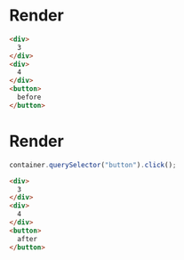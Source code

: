 # Render
```html
<div>
  3
</div>
<div>
  4
</div>
<button>
  before
</button>
```


# Render
```js
container.querySelector("button").click();
```
```html
<div>
  3
</div>
<div>
  4
</div>
<button>
  after
</button>
```
